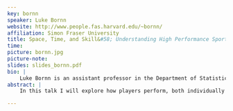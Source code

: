 ```yaml
---
key: bornn
speaker: Luke Bornn
website: http://www.people.fas.harvard.edu/~bornn/
affiliation: Simon Fraser University
title: Space, Time, and Skill&#58; Understanding High Performance Sport
time:
picture: bornn.jpg
picture-note: 
slides: slides_bornn.pdf
bio: |
    Luke Bornn is an assistant professor in the Department of Statistics and Actuarial Science, Simon Fraser University. His work focuses on space-time modeling and statistical computation, with applications to structural engineering, climate, and sports.
abstract: |
    In this talk I will explore how players perform, both individually and as a team, on a basketball court. By blending advanced spatio-temporal models with geography-inspired mapping tools, we are able to understand player skill far better than either individual tool allows. Using optical tracking data consisting of hundreds of millions of observations, I will demonstrate these ideas by characterizing defensive skill and decision making in NBA players.

---
```


